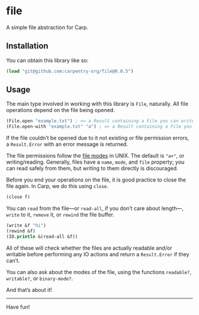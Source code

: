 # file

A simple file abstraction for Carp.

## Installation

You can obtain this library like so:

```clojure
(load "git@github.com:carpentry-org/file@0.0.5")
```

## Usage

The main type involved in working with this library is `File`, naturally. All
file operations depend on the file being opened.

```clojure
(File.open "example.txt") ; => a Result containing a File you can write to
(File.open-with "example.txt" "a") ; => a Result containing a File you append to
```

If the file couldn’t be opened due to it not existing or file permission errors,
a `Result.Error` with an error message is returned.

The file permissions follow the [file modes](https://www.tutorialspoint.com/c_standard_library/c_function_fopen.htm)
in UNIX. The default is `"a+"`, or writing/reading. Generally, files have a
`name`, `mode`, and `file` property; you can read safely from them, but writing
to them directly is discouraged.

Before you end your operations on the file, it is good practice to close the
file again. In Carp, we do this using `close`.

```clojure
(close f)
```

You can `read` from the file—or `read-all`, if you don’t care about length—,
`write` to it, `remove` it, or `rewind` the file buffer.

```clojure
(write &f "hi")
(rewind &f)
(IO.println &(read-all &f))
```

All of these will check whether the files are actually readable and/or writable
before performing any IO actions and return a `Result.Error` if they can’t.

You can also ask about the modes of the file, using the functions `readable?`,
`writable?`, or `binary-mode?`.

And that’s about it!

<hr/>

Have fun!
